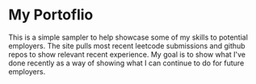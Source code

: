 # My Portoflio


This is a simple sampler to help showcase some of my skills to potential employers. The site pulls most recent leetcode submissions and github repos to show relevant recent experience. My goal is to show what I've done recently as a way of showing what I can continue to do for future employers.